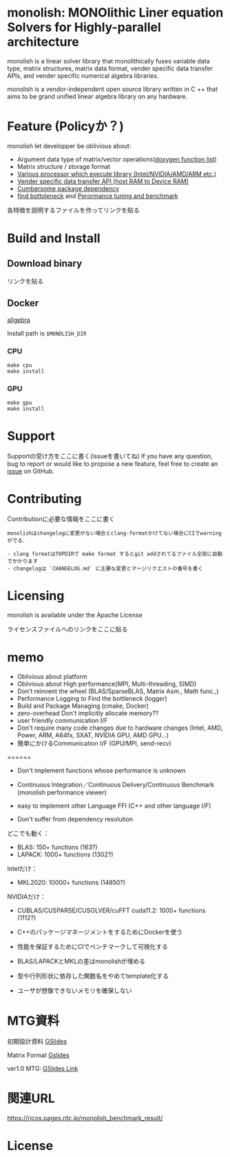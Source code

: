 # monolish: MONOlithic Liner equation Solvers for Highly-parallel architecture
monolish is a linear solver library that monolithically fuses variable data type, matrix structures, matrix data format, vender specific data transfer APIs, and vender specific numerical algebra libraries.

monolish is a vendor-independent open source library written in C ++ that aims to be grand unified linear algebra library on any hardware.

# Feature (Policyか？)
monolish let developper be oblivious about:
- Argument data type of matrix/vector operations([doxygen function list][doxy-func])
- Matrix structure / storage format
- [Various processor which execute library  (Intel/NVIDIA/AMD/ARM etc.) ][oplist]
- [Vender specific data transfer API (host RAM to Device RAM)][gpu]
- [Cumbersome package dependency][build]
- [find bottoleneck][logger] and [Perormance tuning and benchmark][perfviewer]

各特徴を説明するファイルを作ってリンクを貼る

[oplist]: doc/operation_list.md
[gpu]: doc/gpu.md
[doxy-func]: http://gogo-gomachan.com/charactor/
[build]: doc/build.md
[logger]: http://gogo-gomachan.com/charactor/
[perfviewer]: http://gogo-gomachan.com/charactor/

# Build and Install
## Download binary
リンクを貼る

## Docker
[allgebra](https://github.com/ricosjp/allgebra)

Install path is `$MONOLISH_DIR` 

### CPU
```
make cpu
make install
```

### GPU
```
make gpu
make install
```

# Support
Supportの受け方をここに書く(issueを書いてね)
If you have any question, bug to report or would like to propose a new feature, feel free to create an [issue][issue] on GitHub.

[issue]: http://gogo-gomachan.com/charactor/

# Contributing
Contributionに必要な情報をここに書く

```
monolishはchangelogに変更がない場合とclang-formatかけてない場合にCIでwarningがでる．

- clang formatはTOPDIRで make format するとgit addされてるファイル全部に自動でかかります
- changelogは `CHANGELOG.md` に主要な変更とマージリクエストの番号を書く
```

# Licensing
monolish is available under the Apache License

ライセンスファイルへのリンクをここに貼る



# memo
- Oblivious about platform
- Oblivious about High performance(MPI, Multi-threading, SIMD)
- Don’t reinvent the wheel (BLAS/SparseBLAS, Matrix Asm., Math func.,)
- Performance Logging to Find the bottleneck (logger)
- Build and Package Managing (cmake, Docker)
- zero-overhead
Don't implicitly allocate memory??
- user friendly communication I/F
- Don't require many code changes due to hardware changes (Intel, AMD, Power, ARM, A64fx, SXAT, NVIDIA GPU, AMD GPU...)
- 簡単にかけるCommunication I/F (GPU/MPI, send-recv)


======
- Don't implement functions whose performance is unknown
- Continuous Integration／Continuous Delivery/Continuous Benchmark (monolish performance viewer)

- easy to implement other Language FFI (C++ and other language I/F)


- Don't suffer from dependency resolution

どこでも動く：
- BLAS: 150+ functions (163?)
- LAPACK: 1000+ functions (1302?)

Intelだけ：
- MKL2020: 10000+ functions (14850?)

NVIDIAだけ：
- CUBLAS/CUSPARSE/CUSOLVER/cuFFT cuda11.2: 1000+ functions (1112?)


- C++のパッケージマネージメントをするためにDockerを使う
- 性能を保証するためにCIでベンチマークして可視化する
- BLAS/LAPACKとMKLの差はmonolishが埋める
- 型や行列形状に依存した関数名をやめてtemplate化する
- ユーザが想像できないメモリを確保しない


# MTG資料

初期設計資料 [GSlides](https://docs.google.com/presentation/d/16JvP7bTtxmfMP9hqflB7FVDrxueYxYa5U2PT-SkqB20/edit?usp=sharing)

Matrix Format [Gslides](https://docs.google.com/presentation/d/1wqyw9CmlHar84WxTgnoULn0_ZHZ7IxkUnLa_HkIwVQo/edit?usp=sharing)

ver1.0 MTG: [GSlides Link](https://docs.google.com/presentation/d/12LJXbFmAmKcEWtkIBCZm_klpqmAP6MIuvYCRAZnvwqQ/edit?usp=sharing)

# 関連URL

https://ricos.pages.ritc.jp/monolish_benchmark_result/

# License
# 
